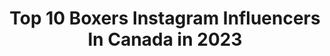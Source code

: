 ---
title: Top 10 Boxers Instagram Influencers In Canada in 2023
description: >-
  Find top boxers Instagram influencers in Canada in 2023. Most popular hashtags: #boxing #canada #boxer #montreal.
platform: Instagram
hits: 34
text_top: Discover the most popular Instagram profiles on inBeat.
text_bottom: Our search engine aggregates 34 Instagram influencers like this in Canada for you to contact.
profiles:
  - username: "_steverolls"
    fullname: >-
      Steve Rolls
    bio: >-
      Professional Boxer 20-1 (11KOs) For business and sponsorship inquiries contact: team.mrrolls@gmail.com
    location: "Canada"
    followers: 5643
    engagement: 571
    commentsToLikes: 0.042598
    id: ck5qac8itfn520i1152gthjmd
    verified: false
    hashtags: "#letsgetit, #teamrolls, #boxing, #toronto"
  - username: "khan01_01"
    fullname: >-
      𝐀𝐛𝐥𝐚𝐢𝐤𝐡𝐚𝐧 𝐊𝐡𝐮𝐬𝐬𝐚𝐢𝐧𝐨𝐯
    bio: >-
      Follow me through my journey to World Titles ☝️ 🥊Professional Boxer NBA international champion 🏆 📋Record 11-0-0 (8KOs) 🇺🇸Los Angeles 🇰🇿Kazakhstan
    location: "Canada"
    followers: 8917
    engagement: 1147
    commentsToLikes: 0.038311
    id: ck5hp9hfjqz710i11lzyo72ou
    verified: false
    hashtags: "#allahuakbar, #boxing, #la, #alhamdulillah"
  - username: "arslanbek_mahmudov"
    fullname: >-
      Arslanbek Lion Makhmudov
    bio: >-
      ▪️Professional Boxer 🥊 ▪️Eye Of The Tiger Management and Golden Boy Promotion ▪️Record: 11-0 11Ko💥 ▪️WBC Continental Americas Champion; NABF Champion
    location: "Canada"
    followers: 161752
    engagement: 176
    commentsToLikes: 0.078990
    id: ck6txn6jvyqjp0j71ollgmzzk
    verified: false
    hashtags: "#last, #week, #man, #safari"
  - username: "erikbzo"
    fullname: >-
      Erik Bazinyan
    bio: >-
      Professional Boxer 25-(19ko)-0-0 WBO Youth world champion,WBO(Nabo)champion,WBA(naba)champion 🇦🇲🇨🇦
    location: "Canada"
    followers: 20387
    engagement: 372
    commentsToLikes: 0.031414
    id: ck0ttzphm50zu0i19ohxqvfik
    verified: true
    hashtags: "#cavabienaller, #haveablessedday, #stayactive, #25"
  - username: "mirage.boxing"
    fullname: >-
      سراب - Mirage
    bio: >-
      Amateur boxer 🥊 Hard Work▪️Dedication▪️Relentless 📍🇨🇦/ 🇱🇧
    location: "Canada"
    followers: 49667
    engagement: 217
    commentsToLikes: 0.033051
    id: ck0twiunbfkw60i19bwnlh637
    verified: false
    hashtags: "#dedication, #ring, #shadowboxing, #covid19"
  - username: "sadriddin_____soq"
    fullname: >-
      SOLDIER OF QAZAQ(S.O.Q)
    bio: >-
      WBC Youth Super Welterweight World Champion🇰🇿🇨🇦🇺🇸🥊 professional boxer |11-0|10KO’s| Сотрудничество: . Арман:8(707)-616-63-53 . @akbotazh_ ❤️ .
    location: "Canada"
    followers: 144428
    engagement: 684
    commentsToLikes: 0.008656
    id: ck9whkyjlycdd0j786awjo8cl
    verified: true
    hashtags: "#lamborghini, #soldierofqazaq, #boxing, #qazaq"
  - username: "reee887"
    fullname: >-
      Ree
    bio: >-
      💕MY BOXER BOY💕⭐️KANE Born 06-01-16 💕 Lives in Alberta, Canada 🐾 loves his bacon 🥓🐾 ❤️🐾❤️🐾🐾❤️🐾 MOMMY SAYS IM PAWFECT
    location: "Canada"
    followers: 4890
    engagement: 1699
    commentsToLikes: 0.051177
    id: ckapb5pnlyo4y0i78w3rln30n
    verified: false
    hashtags: "#instaboxer, #instagood, #pets, #love"
  - username: "abedelsafadi"
    fullname: >-
      T E A M A B E D🦁
    bio: >-
      Canada, Montréal 🇲🇦|🇵🇸 Professionnel Boxer🥊 Record: 3-0-0💥 -What doesn't kill you makes you stronger-👑
    location: "Canada"
    followers: 2353
    engagement: 1428
    commentsToLikes: 0.038805
    id: ck601tcd3g4vt0i14dqtejepg
    verified: false
    hashtags: "#boxingday, #gym, #fitnessmotivation, #mixedmartialarts"
  - username: "lexsonmathieu"
    fullname: >-
      Lexson Mathieu
    bio: >-
      Pro boxer🥊. NABF Champion
    location: "Canada"
    followers: 5517
    engagement: 360
    commentsToLikes: 0.016515
    id: ck6ubrursbcca0j71vhkxbosd
    verified: false
    hashtags: "#lexson, #montreal, #quebec, #eottm"
  - username: "neeraj_goyat"
    fullname: >-
      Neeraj Goyat
    bio: >-
      Professional Boxer 🇮🇳
    location: "Canada"
    followers: 25636
    engagement: 720
    commentsToLikes: 0.017696
    id: ck136e5n161py0i19paocvu8w
    verified: true
    hashtags: "#training, #motivation, #lifestyle, #gangster"
---